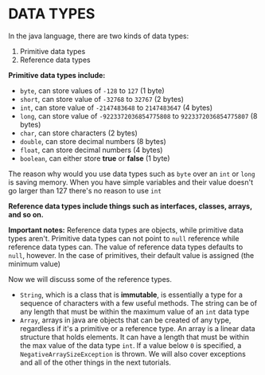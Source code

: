 # DATA TYPES
In the java language, there are two kinds of data types:

1) Primitive data types
2) Reference data types

**Primitive data types include:**
- `byte`, can store values of `-128` to `127`  (1 byte)
- `short`, can store value of `-32768` to `32767` (2 bytes)
- `int`, can store value of `-2147483648` to `2147483647` (4 bytes)
- `long`, can store value of `-9223372036854775808` to `9223372036854775807` (8 bytes)
- `char`, can store characters (2 bytes)
- `double`, can store decimal numbers (8 bytes)
- `float`, can store decimal numbers (4 bytes)
- `boolean`, can either store **true** or **false** (1 byte)

The reason why would you use data types such as `byte` over an `int` or `long` is saving memory. When you have simple variables and their value doesn't go larger than 127 there's no reason to use `int`

**Reference data types include things such as interfaces, classes, arrays, and so on.**

**Important notes:** Reference data types are objects, while primitive data types aren't.
Primitive data types can not point to `null` reference while reference data types can.
The value of reference data types defaults to `null`, however. In the case of primitives, their default value is assigned (the minimum value)

Now we will discuss some of the reference types.

- `String`, which is a class that is **immutable**, is essentially a type for a sequence of characters with a few useful methods. The string can be of any length that must be within the maximum value of an `int` data type
- `Array`, arrays in java are objects that can be created of any type, regardless if it's a primitive or a reference type. An array is a linear data structure that holds elements. It can have a length that must be within the max value of the data type `int`. If a value below `0` is specified, a `NegativeArraySizeException` is thrown. We will also cover exceptions and all of the other things in the next tutorials. 
